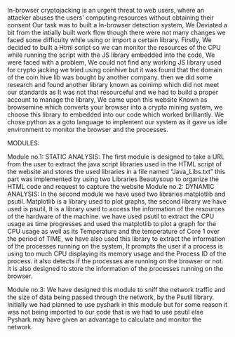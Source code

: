In-browser cryptojacking is an urgent threat to web users, where an attacker abuses the users' computing resources without obtaining their consent 
Our task was to built a In-browser detection system, We Deviated a bit from the intially built work flow though there were not many changes we faced some difficulty while using or import a certain library.
Firstly, We decided to built a Html script so we can monitor the resources of the CPU while running the script with the JS library embedded into the code,  We were faced with a problem, We could not find any working JS library used for crypto jacking we tried using coinhive but it was found that the domain of the coin hive lib was bought by another company. then we did some research and found another library known as coinimp which did not meet our standards as It was not that resourceful and we had to build a proper account to manage the library, We came upon this website Known as browsemine which converts your browser into a crypto mining system, we choose this library to embedded into our code which worked brilliantly.
We chose python as a goto language to implement our system as it gave us idle environment to monitor the browser and the processes.

MODULES:

Module no.1:
STATIC ANALYSIS:
The first module is designed to take a URL from the user to extract the java script libraries used in the HTML script of the website and stores the used libraries in a file named “Java_Libs.txt” this part was implemented by using two Libraries Beautysoup to organize the HTML code and request to capture the website
Module no.2:
DYNAMIC ANALYSIS:
In the second module we have used two libraries matplotlib and psutil. 
Matplotlib is a library used to plot graphs, the second library we have used is psutil, 
It is a library used to access the information of the resources of the hardware of the machine.
we have used psutil to extract the CPU usage as time progresses and used the matplotlib to plot a graph for the CPU usage as well as its Temperature and the temperature of Core 1 over the period of  TIME, we have also used this library to extract the information of the processes running on the system, 
It prompts the user if a process is using too much CPU displaying its memory usage and the Process ID of the process. it also detects if the processes are running on the browser or not. It is also designed to store the information of the processes running on the browser.

Module no.3:
We have designed this module to sniff the network traffic and the size of data being passed through the network, by the Psutil library. 
Initially we had planned to use pyshark in this module but for some reason it was not being imported to our code that is we had to use psutil else Pyshark may have given an advantage to calculate and monitor the network.




